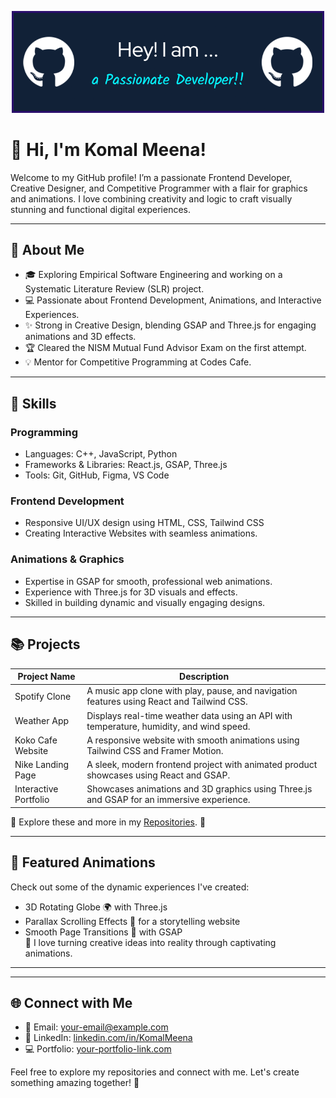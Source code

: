 

<p align="center">
  <img src="https://raw.githubusercontent.com/komal2203/komal2203/refs/heads/main/github-header-image%20(8).png" alt="Centered Banner" width="500" />
</p>

<!--
<p align="right">
  <img src="https://raw.githubusercontent.com/komal2203/komal2203/refs/heads/main/9700_4_04.jpg" alt="Coder Image" width="400" />
</p>
-->


# 👋 Hi, I'm Komal Meena!  

Welcome to my GitHub profile! I’m a passionate Frontend Developer, Creative Designer, and Competitive Programmer with a flair for graphics and animations. I love combining creativity and logic to craft visually stunning and functional digital experiences.

---

## 🌟 About Me

- 🎓 Exploring Empirical Software Engineering and working on a Systematic Literature Review (SLR) project.
- 💻 Passionate about Frontend Development, Animations, and Interactive Experiences.
- ✨ Strong in Creative Design, blending GSAP and Three.js for engaging animations and 3D effects.
- 🏆 Cleared the NISM Mutual Fund Advisor Exam on the first attempt.
- 💡 Mentor for Competitive Programming at Codes Cafe.

---

## 💼 Skills

### Programming
- Languages: C++, JavaScript, Python
- Frameworks & Libraries: React.js, GSAP, Three.js
- Tools: Git, GitHub, Figma, VS Code

### Frontend Development
- Responsive UI/UX design using HTML, CSS, Tailwind CSS
- Creating Interactive Websites with seamless animations.

### Animations & Graphics
- Expertise in GSAP for smooth, professional web animations.
- Experience with Three.js for 3D visuals and effects.
- Skilled in building dynamic and visually engaging designs.

---

## 📚 Projects

| Project Name              | Description                                                                                     |
|---------------------------|-------------------------------------------------------------------------------------------------|
| Spotify Clone             | A music app clone with play, pause, and navigation features using React and Tailwind CSS.       |
| Weather App               | Displays real-time weather data using an API with temperature, humidity, and wind speed.       |
| Koko Cafe Website         | A responsive website with smooth animations using Tailwind CSS and Framer Motion.              |
| Nike Landing Page         | A sleek, modern frontend project with animated product showcases using React and GSAP.         |
| Interactive Portfolio     | Showcases animations and 3D graphics using Three.js and GSAP for an immersive experience.      |

🎨 Explore these and more in my [Repositories](https://github.com/KomalMeena). 🚀

---

## 🎥 Featured Animations

Check out some of the dynamic experiences I've created:  
- 3D Rotating Globe 🌍 with Three.js
- Parallax Scrolling Effects 🌟 for a storytelling website
- Smooth Page Transitions 🔄 with GSAP  
🌈 I love turning creative ideas into reality through captivating animations.

---



---

## 🌐 Connect with Me

- 📧 Email: [your-email@example.com](mailto:your-email@example.com)
- 🔗 LinkedIn: [linkedin.com/in/KomalMeena](https://www.linkedin.com/in/KomalMeena)
- 💻 Portfolio: [your-portfolio-link.com](https://your-portfolio-link.com)

Feel free to explore my repositories and connect with me. Let's create something amazing together! 🚀
